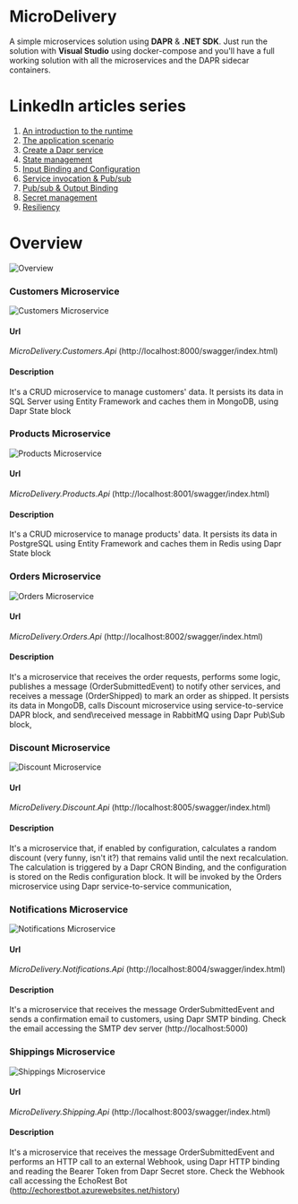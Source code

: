 # MicroDelivery
A simple microservices solution using __DAPR__ & __.NET SDK__.
Just run the solution with __Visual Studio__ using docker-compose and you'll have a full working solution with all the microservices and the DAPR sidecar containers.

# LinkedIn articles series
1. [An introduction to the runtime](https://www.linkedin.com/pulse/1-dapr-introduction-runtime-martino-bordin/)
2. [The application scenario](https://www.linkedin.com/pulse/2-dapr-application-scenario-martino-bordin/)
3. [Create a Dapr service](https://www.linkedin.com/pulse/3-dapr-create-service-martino-bordin/)
4. [State management](https://www.linkedin.com/pulse/4-dapr-state-management-martino-bordin/)
5. [Input Binding and Configuration](https://www.linkedin.com/pulse/5-dapr-input-binding-configuration-martino-bordin/)
6. [Service invocation & Pub/sub](https://www.linkedin.com/pulse/6-dapr-service-invocation-pubsub-martino-bordin/)
7. [Pub/sub & Output Binding](https://www.linkedin.com/pulse/7-dapr-pubsub-output-binding-martino-bordin/)
8. [Secret management](https://www.linkedin.com/pulse/8-dapr-secret-management-martino-bordin/)
9. [Resiliency](https://www.linkedin.com/pulse/9-dapr-resiliency-martino-bordin)

# Overview
![Overview](/docs/f.png)

### Customers Microservice
![Customers Microservice](/docs/c.png)
#### Url
*MicroDelivery.Customers.Api* (http://localhost:8000/swagger/index.html)
#### Description
It's a CRUD microservice to manage customers' data.
It persists its data in SQL Server using Entity Framework and caches them in MongoDB, using Dapr State block

### Products Microservice
![Products Microservice](/docs/p.png)
#### Url
*MicroDelivery.Products.Api* (http://localhost:8001/swagger/index.html)
#### Description
It's a CRUD microservice to manage products' data.
It persists its data in PostgreSQL using Entity Framework and caches them in Redis using Dapr State block

### Orders Microservice
![Orders Microservice](/docs/o.png)
#### Url
*MicroDelivery.Orders.Api* (http://localhost:8002/swagger/index.html)
#### Description
It's a microservice that receives the order requests, performs some logic, publishes a message (OrderSubmittedEvent) to notify other services, and receives a message (OrderShipped) to mark an order as shipped.
It persists its data in MongoDB, calls Discount microservice using service-to-service DAPR block, and send\received message in RabbitMQ using Dapr Pub\Sub block,

### Discount Microservice
![Discount Microservice](/docs/d.png)
#### Url
*MicroDelivery.Discount.Api* (http://localhost:8005/swagger/index.html)
#### Description
It's a microservice that, if enabled by configuration, calculates a random discount (very funny, isn't it?) that remains valid until the next recalculation.
The calculation is triggered by a Dapr CRON Binding, and the configuration is stored on the Redis configuration block. It will be invoked by the Orders microservice using Dapr service-to-service communication,

### Notifications Microservice
![Notifications Microservice](/docs/n.png)
#### Url
*MicroDelivery.Notifications.Api* (http://localhost:8004/swagger/index.html)
#### Description
It's a microservice that receives the message OrderSubmittedEvent and sends a confirmation email to customers, using Dapr SMTP binding.
Check the email accessing the SMTP dev server (http://localhost:5000)

### Shippings Microservice
![Shippings Microservice](/docs/s.png)
#### Url
*MicroDelivery.Shipping.Api* (http://localhost:8003/swagger/index.html)
#### Description
It's a microservice that receives the message OrderSubmittedEvent and performs an HTTP call to an external Webhook, using Dapr HTTP binding and reading the Bearer Token from Dapr Secret store.
Check the Webhook call accessing the EchoRest Bot (http://echorestbot.azurewebsites.net/history)
